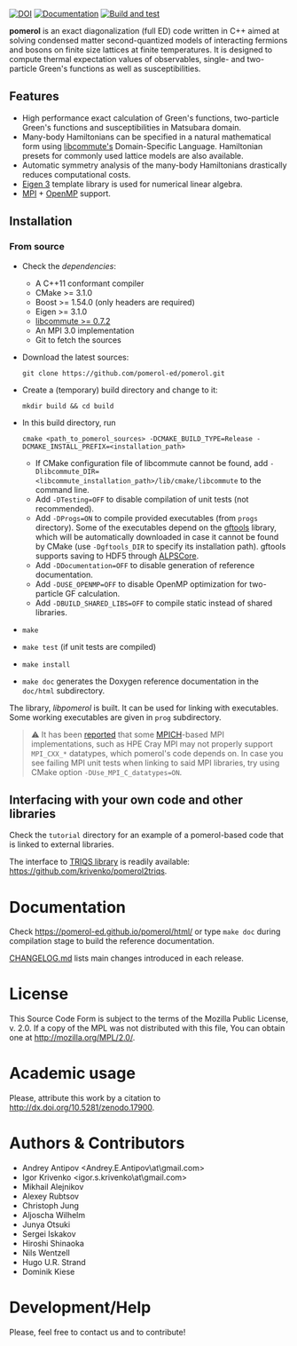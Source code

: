 [![DOI](https://zenodo.org/badge/4569/aeantipov/pomerol.svg)](
http://dx.doi.org/10.5281/zenodo.17900)
[![Documentation](https://img.shields.io/badge/docs-GitHub%20Pages-red)](
https://pomerol-ed.github.io/pomerol/)
[![Build and test](https://github.com/pomerol-ed/pomerol/actions/workflows/build-and-test.yml/badge.svg)](
https://github.com/pomerol-ed/pomerol/actions/workflows/build-and-test.yml)

**pomerol** is an exact diagonalization (full ED) code written in C++ aimed at
solving condensed matter second-quantized models of interacting fermions
and bosons on finite size lattices at finite temperatures.
It is designed to compute thermal expectation values of observables, single- and
two-particle Green's functions as well as susceptibilities.

##  Features

  * High performance exact calculation of Green's functions, two-particle
    Green's functions and susceptibilities in Matsubara domain.
  * Many-body Hamiltonians can be specified in a natural mathematical form using
    [libcommute's](https://krivenko.github.io/libcommute/) Domain-Specific
    Language. Hamiltonian presets for commonly used lattice models are also
    available.
  * Automatic symmetry analysis of the many-body Hamiltonians drastically
    reduces computational costs.
  * [Eigen 3](http://eigen.tuxfamily.org) template library is used for numerical
    linear algebra.
  * [MPI](http://en.wikipedia.org/wiki/Message_Passing_Interface) +
    [OpenMP](https://en.wikipedia.org/wiki/OpenMP) support.

## Installation
### From source

  - Check the *dependencies*:

    * A C++11 conformant compiler
    * CMake >= 3.1.0
    * Boost >= 1.54.0 (only headers are required)
    * Eigen >= 3.1.0
    * [libcommute >= 0.7.2](https://github.com/krivenko/libcommute)
    * An MPI 3.0 implementation
    * Git to fetch the sources

  - Download the latest sources:

    ```
    git clone https://github.com/pomerol-ed/pomerol.git
    ```

  - Create a (temporary) build directory and change to it:

    ```
    mkdir build && cd build
    ```

  - In this build directory, run

    ```
    cmake <path_to_pomerol_sources> -DCMAKE_BUILD_TYPE=Release -DCMAKE_INSTALL_PREFIX=<installation_path>
    ```
    * If CMake configuration file of libcommute cannot be found, add
      `-Dlibcommute_DIR=<libcommute_installation_path>/lib/cmake/libcommute` to the command line.
    * Add `-DTesting=OFF` to disable compilation of unit tests (not recommended).
    * Add `-DProgs=ON` to compile provided executables (from `progs`
      directory). Some of the executables depend on the
      [gftools](https://github.com/pomerol-ed/gftools) library, which will be
      automatically downloaded in case it cannot be found by CMake (use
      `-Dgftools_DIR` to specify its installation path). gftools supports saving
      to HDF5 through [ALPSCore](http://alpscore.org).
    * Add `-DDocumentation=OFF` to disable generation of reference
      documentation.
    * Add `-DUSE_OPENMP=OFF` to disable OpenMP optimization for two-particle GF
      calculation.
    * Add `-DBUILD_SHARED_LIBS=OFF` to compile static instead of shared libraries.
  - `make`
  - `make test` (if unit tests are compiled)
  - `make install`
  - `make doc` generates the Doxygen reference documentation in the `doc/html`
    subdirectory.

The library, _libpomerol_ is built. It can be used for linking with executables.
Some working executables are given in `prog` subdirectory.

> :warning: It has been [reported](https://github.com/pomerol-ed/pomerol/pull/60)
that some [MPICH](https://www.mpich.org/)-based MPI implementations, such as HPE
Cray MPI may not properly support `MPI_CXX_*` datatypes, which pomerol's code
depends on. In case you see failing MPI unit tests when linking to said MPI
libraries, try using CMake option `-DUse_MPI_C_datatypes=ON`.

## Interfacing with your own code and other libraries

Check the `tutorial` directory for an example of a pomerol-based code that is
linked to external libraries.

The interface to [TRIQS library](https://triqs.github.io/triqs/latest/) is
readily available: <https://github.com/krivenko/pomerol2triqs>.

# Documentation
Check <https://pomerol-ed.github.io/pomerol/html/> or type `make doc` during
compilation stage to build the reference documentation.

[CHANGELOG.md](CHANGELOG.md) lists main changes introduced in each release.

# License
This Source Code Form is subject to the terms of the Mozilla Public License,
v. 2.0. If a copy of the MPL was not distributed with this file, You can obtain
one at <http://mozilla.org/MPL/2.0/>.

# Academic usage

Please, attribute this work by a citation to
<http://dx.doi.org/10.5281/zenodo.17900>.

# Authors & Contributors
  * Andrey Antipov <Andrey.E.Antipov\at\gmail.com>
  * Igor Krivenko <igor.s.krivenko\at\gmail.com>
  * Mikhail Alejnikov
  * Alexey Rubtsov
  * Christoph Jung
  * Aljoscha Wilhelm
  * Junya Otsuki
  * Sergei Iskakov
  * Hiroshi Shinaoka
  * Nils Wentzell
  * Hugo U.R. Strand
  * Dominik Kiese

# Development/Help
Please, feel free to contact us and to contribute!
